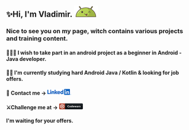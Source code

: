 ## ✨Hi, I'm Vladimir. ![AndroidBro](res/1608236.png)

### Nice to see you on my page, witch contains various projects and training content.

#### 👨🏼‍💻 I wish to take part in an android project as a beginner in Android - Java developer.

#### 👨‍🎓 I'm currently studying hard Android Java / Kotlin & looking for job offers.

#### 📩   Contact me ->  [ ![](res/LinkedIn_Logo_2013.svg.png) ][1]  
#### ⚔️Challenge me at  ->  [ ![codewars](res/codewars.png) ][2]

#### I'm waiting for your offers.

[1]:https://www.linkedin.com/in/vladimir-larichev-5a8ba2217/
[2]:https://www.codewars.com/users/freeky92
